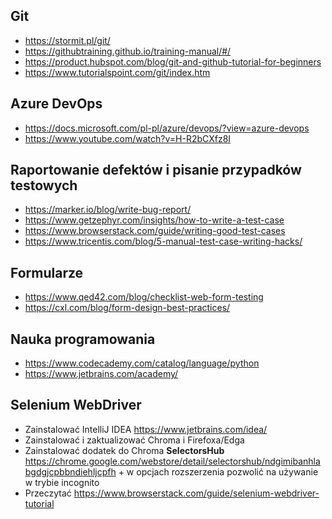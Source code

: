 ## Git
* https://stormit.pl/git/
* https://githubtraining.github.io/training-manual/#/
* https://product.hubspot.com/blog/git-and-github-tutorial-for-beginners
* https://www.tutorialspoint.com/git/index.htm

## Azure DevOps
* https://docs.microsoft.com/pl-pl/azure/devops/?view=azure-devops
* https://www.youtube.com/watch?v=H-R2bCXfz8I

## Raportowanie defektów i pisanie przypadków testowych
* https://marker.io/blog/write-bug-report/
* https://www.getzephyr.com/insights/how-to-write-a-test-case
* https://www.browserstack.com/guide/writing-good-test-cases
* https://www.tricentis.com/blog/5-manual-test-case-writing-hacks/

## Formularze
* https://www.qed42.com/blog/checklist-web-form-testing  
* https://cxl.com/blog/form-design-best-practices/  

## Nauka programowania
* https://www.codecademy.com/catalog/language/python
* https://www.jetbrains.com/academy/

## Selenium WebDriver
* Zainstalować IntelliJ IDEA https://www.jetbrains.com/idea/
* Zainstalować i zaktualizować Chroma i Firefoxa/Edga
* Zainstalować dodatek do Chroma **SelectorsHub** https://chrome.google.com/webstore/detail/selectorshub/ndgimibanhlabgdgjcpbbndiehljcpfh + w opcjach rozszerzenia pozwolić na używanie w trybie incognito
* Przeczytać https://www.browserstack.com/guide/selenium-webdriver-tutorial
